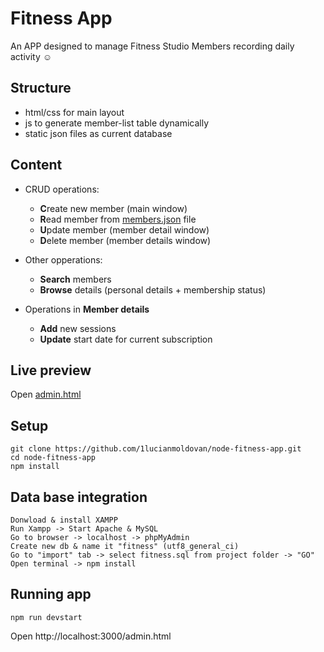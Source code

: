 # Fitness App

An APP designed to manage Fitness Studio Members recording daily activity ☺

## Structure

- html/css for main layout
- js to generate member-list table dynamically
- static json files as current database

## Content

- CRUD operations:
    - **C**reate new member (main window)
    - **R**ead member from [members.json](public/data/contacts.json) file
    - **U**pdate member (member detail window)
    - **D**elete member (member details window)

- Other opperations: 
    - **Search** members
    - **Browse** details (personal details + membership status)

- Operations in **Member details**
    - **Add** new sessions
    - **Update** start date for current subscription

## Live preview

Open [admin.html](https://1lucianmoldovan.github.io/node-fitness-app/public/admin.html)

## Setup

```
git clone https://github.com/1lucianmoldovan/node-fitness-app.git
cd node-fitness-app
npm install
```

## Data base integration

```
Donwload & install XAMPP
Run Xampp -> Start Apache & MySQL
Go to browser -> localhost -> phpMyAdmin
Create new db & name it "fitness" (utf8_general_ci)
Go to "import" tab -> select fitness.sql from project folder -> "GO"
Open terminal -> npm install 
```

## Running app

```
npm run devstart
```

Open http://localhost:3000/admin.html